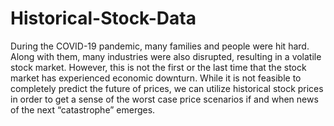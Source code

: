# Historical-Stock-Data
During the COVID-19 pandemic, many families and people were hit hard. Along with them, many industries were also disrupted, resulting in a volatile stock market. However, this is not the first or the last time that the stock market has experienced economic downturn. While it is not feasible to completely predict the future of prices, we can utilize historical stock prices in order to get a sense of the worst case price scenarios if and when news of the next “catastrophe” emerges.
